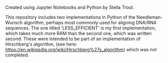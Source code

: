 Created using Jupyter Notebooks and Python by Stella Trout.

This repository includes two implementations in Python of the Needleman-Wunsch algorithm, perhaps most commonly used for aligning DNA/RNA sequences. The one titled 'LESS_EFFICIENT' is my first implementation, which takes much more RAM than the second one, which was written second. These were intended to be part of an implementation of Hirschberg's algorithm, (see here: https://en.wikipedia.org/wiki/Hirschberg%27s_algorithm) which was not completed.   
